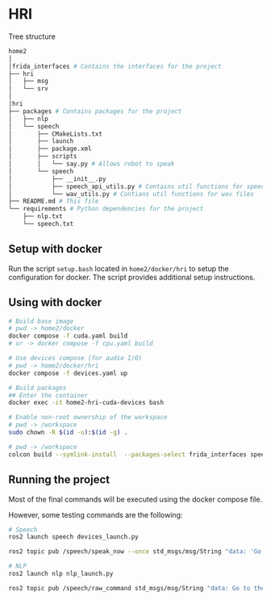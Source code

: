 # HRI

Tree structure

```bash
home2
│
│frida_interfaces # Contains the interfaces for the project
├── hri
│   ├── msg
│   └── srv
│
│hri
├── packages # Contains packages for the project
│   ├── nlp
│   └── speech
│       ├── CMakeLists.txt
│       ├── launch
│       ├── package.xml
│       ├── scripts
│       │   └── say.py # Allows robot to speak
│       └── speech
│           ├── __init__.py
│           ├── speech_api_utils.py # Contains util functions for speech
│           └── wav_utils.py # Contians util functions for wav files
├── README.md # This file
└── requirements # Python dependencies for the project
    ├── nlp.txt
    └── speech.txt
```

## Setup with docker

Run the script `setup.bash` located in `home2/docker/hri` to setup the configuration for docker. The script provides additional setup instructions.

## Using with docker

```bash
# Build base image
# pwd -> home2/docker
docker compose -f cuda.yaml build
# or -> docker compose -f cpu.yaml build

# Use devices compose (for audio I/O)
# pwd -> home2/docker/hri
docker compose -f devices.yaml up

# Build packages
## Enter the container
docker exec -it home2-hri-cuda-devices bash

# Enable non-root ownership of the workspace
# pwd -> /workspace
sudo chown -R $(id -u):$(id -g) .

# pwd -> /workspace
colcon build --symlink-install  --packages-select frida_interfaces speech nlp

```

## Running the project

Most of the final commands will be executed using the docker compose file.

However, some testing commands are the following:

```bash
# Speech
ros2 launch speech devices_launch.py

ros2 topic pub /speech/speak_now --once std_msgs/msg/String "data: 'Go to the kitchen and grab cookies'"

# NLP
ros2 launch nlp nlp_launch.py

ros2 topic pub /speech/raw_command std_msgs/msg/String "data: Go to the kitchen and grab cookies" --once
```

